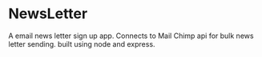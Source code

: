 # NewsLetter
A email news letter sign up app.  Connects to Mail Chimp api for bulk news letter sending.  built using node and express.
